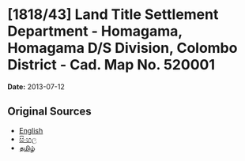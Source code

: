 # [1818/43] Land Title Settlement Department - Homagama, Homagama D/S Division, Colombo District - Cad. Map No. 520001

**Date:** 2013-07-12

## Original Sources

- [English](https://documents.gov.lk/view/extra-gazettes/2013/7/1818-43_E.pdf)
- [සිංහල](https://documents.gov.lk/view/extra-gazettes/2013/7/1818-43_S.pdf)
- [தமிழ்](https://documents.gov.lk/view/extra-gazettes/2013/7/1818-43_T.pdf)
